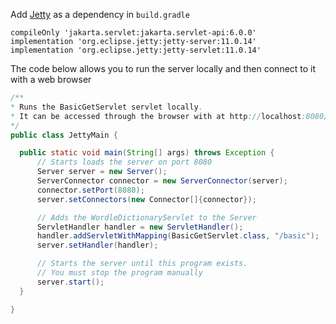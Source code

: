 Add [Jetty](https://eclipse.dev/jetty/) as a dependency in `build.gradle`

    compileOnly 'jakarta.servlet:jakarta.servlet-api:6.0.0'
    implementation 'org.eclipse.jetty:jetty-server:11.0.14'
    implementation 'org.eclipse.jetty:jetty-servlet:11.0.14'

The code below allows you to run the server locally and then connect to it with a web browser

``` java
/**
* Runs the BasicGetServlet servlet locally.
* It can be accessed through the browser with at http://localhost:8080/basic?keyString1=Hello&keyString2=World
*/
public class JettyMain {

  public static void main(String[] args) throws Exception {
      // Starts loads the server on port 8080
      Server server = new Server();
      ServerConnector connector = new ServerConnector(server);
      connector.setPort(8080);
      server.setConnectors(new Connector[]{connector});

      // Adds the WordleDictionaryServlet to the Server
      ServletHandler handler = new ServletHandler();
      handler.addServletWithMapping(BasicGetServlet.class, "/basic");
      server.setHandler(handler);

      // Starts the server until this program exists.
      // You must stop the program manually
      server.start();
  }

}
 ```